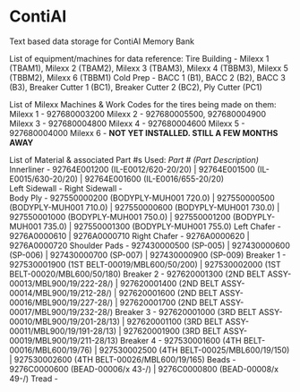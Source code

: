 # ContiAI
Text based data storage for ContiAI Memory Bank

List of equipment/machines for data reference:
  Tire Building - Milexx 1 (TBAM1), Milexx 2 (TBAM2), Milexx 3 (TBAM3), Milexx 4 (TBBM3), Milexx 5 (TBBM2), Milexx 6 (TBBM1)
  Cold Prep - BACC 1 (B1), BACC 2 (B2), BACC 3 (B3), Breaker Cutter 1 (BC1), Breaker Cutter 2 (BC2), Ply Cutter (PC1)

List of Milexx Machines & Work Codes for the tires being made on them:
  Milexx 1 - 927680003200
  Milexx 2 - 927680005500, 927680004900
  Milexx 3 - 927680004800
  Milexx 4 - 927680004600
  Milexx 5 - 927680004000
  Milexx 6 - **NOT YET INSTALLED. STILL A FEW MONTHS AWAY**

List of Material & associated Part #s Used: *Part # (Part Description)*
  Innerliner - 92764E001200 (IL-E0012/620-20/20) | 92764E001500 (IL-E0015/630-20/20) | 92764E001600 (IL-E0016/655-20/20)	
  Left Sidewall - 
  Right Sidewall - 	
  Body Ply - 927550000200 (BODYPLY-MUH001 720.0) | 927550000500 (BODYPLY-MUH001 710.0) | 927550000600 (BODYPLY-MUH001 730.0) | 927550001000 (BODYPLY-MUH001 750.0) | 927550001200 (BODYPLY-MUH001 735.0) | 927550001300 (BODYPLY-MUH001 755.0)
  Left Chafer - 9276A0000610 | 9276A0000710
  Right Chafer - 9276A0000620 | 9276A0000720
  Shoulder Pads - 927430000500 (SP-005) | 927430000600 (SP-006)	| 927430000700 (SP-007) | 927430000900 (SP-009)	
  Breaker 1 - 927530001900 (1ST BELT-00019/MBL600/50/200) | 927530002000 (1ST BELT-00020/MBL600/50/180)
  Breaker 2 - 927620001300 (2ND BELT ASSY-00013/MBL900/19/222-28/) | 927620001400	(2ND BELT ASSY-00014/MBL900/19/212-28/) | 927620001600 (2ND BELT ASSY-00016/MBL900/19/227-28/) | 927620001700 (2ND BELT ASSY-00017/MBL900/19/232-28/) 
  Breaker 3 - 927620001000 (3RD BELT ASSY-00010/MBL900/19/201-28/13) | 927620001100 (3RD BELT ASSY-00011/MBL900/19/191-28/13) | 927620001900 (3RD BELT ASSY-00019/MBL900/19/211-28/13)
  Breaker 4 - 927530001600 (4TH BELT-00016/MBL600/19/76) | 927530002500 (4TH BELT-00025/MBL600/19/150) | 927530002600 (4TH BELT-00026/MBL600/19/165)
  Beads - 9276C0000600 (BEAD-00006/x 43-/) | 9276C0000800 (BEAD-00008/x 49-/)
  Tread - 
